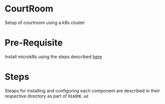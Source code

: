 # CourtRoom

Setup of courtroom using a k8s cluster

# Pre-Requisite

Install microk8s using the steps described [here](https://microk8s.io/#install-microk8s)

# Steps

Steaps for installing and configuring each component are described in their respective directory as part of `README.md`
